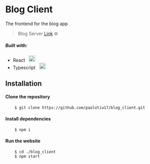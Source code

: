 # Blog Client
The frontend for the blog app 
> Blog Server [Link](https://github.com/paolotiu17/blog_api) ⚙

##### Built with:
* React &nbsp; <img src='https://raw.githubusercontent.com/jalbertsr/logo-badge-images/master/img/react_logo.png' width="20px" height="20px">
* Typescript &nbsp;  <img src='https://raw.githubusercontent.com/remojansen/logo.ts/master/ts.jpg' width="20px" height="20px">


## Installation


#### Clone the repository

        $ git clone https://github.com/paolotiu17/blog_client.git

#### Install dependencies

        $ npm i
#### Run the website
        $ cd ./blog_client
        $ npm start
